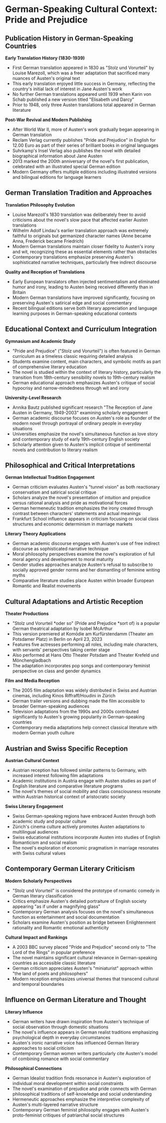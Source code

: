 # German-Speaking Cultural Context: Pride and Prejudice

## Publication History in German-Speaking Countries

**Early Translation History (1830-1939)**
- First German translation appeared in 1830 as "Stolz und Vorurteil" by Louise Marezoll, which was a freer adaptation that sacrificed many nuances of Austen's original text
- This early translation enjoyed little success in Germany, reflecting the country's initial lack of interest in Jane Austen's work
- No further German translations appeared until 1939 when Karin von Schab published a new version titled "Elisabeth und Darcy"
- Prior to 1948, only three Austen translations total appeared in German literature

**Post-War Revival and Modern Publishing**
- After World War II, more of Austen's work gradually began appearing in German translation
- Reclam Verlag currently publishes "Pride and Prejudice" in English for 12.00 Euro as part of their series of brilliant books in original languages
- Suhrkamp's Insel Verlag also publishes the novel with detailed biographical information about Jane Austen
- 2013 marked the 200th anniversary of the novel's first publication, celebrated with an illustrated special German edition
- Modern Germany offers multiple editions including illustrated versions and bilingual editions for language learners

## German Translation Tradition and Approaches

**Translation Philosophy Evolution**
- Louise Marezoll's 1830 translation was deliberately freer to avoid criticisms about the novel's slow pace that affected earlier Austen translations
- Wilhelm Adolf Lindau's earlier translation approach was extremely faithful to originals but germanized character names (Anne became Anna, Frederick became Friedrich)
- Modern German translations maintain closer fidelity to Austen's irony and wit, recognizing these as essential elements rather than obstacles
- Contemporary translations emphasize preserving Austen's sophisticated narrative techniques, particularly free indirect discourse

**Quality and Reception of Translations**
- Early European translators often injected sentimentalism and eliminated humor and irony, leading to Austen being received differently than in Britain
- Modern German translations have improved significantly, focusing on preserving Austen's satirical edge and social commentary
- Recent bilingual editions serve both literary appreciation and language learning purposes in German-speaking educational contexts

## Educational Context and Curriculum Integration

**Gymnasium and Academic Study**
- "Pride and Prejudice" ("Stolz und Vorurteil") is often featured in German curriculum as a timeless classic requiring detailed analysis
- Students examine content, main characters, and symbolic motifs as part of comprehensive literary education
- The novel is studied within the context of literary history, particularly the transition from 18th-century sensibility novels to 19th-century realism
- German educational approach emphasizes Austen's critique of social hypocrisy and narrow-mindedness through wit and irony

**University-Level Research**
- Annika Bautz published significant research "The Reception of Jane Austen in Germany, 1949-2003" examining scholarly engagement
- German academic discourse focuses on Austen's role as founder of the modern novel through portrayal of ordinary people in everyday situations
- Universities emphasize the novel's simultaneous function as love story and contemporary study of early 19th-century English society
- Scholarly attention given to Austen's implicit critique of sentimental novels and contribution to literary realism

## Philosophical and Critical Interpretations

**German Intellectual Tradition Engagement**
- German criticism evaluates Austen's "tunnel vision" as both reactionary conservatism and satirical social critique
- Scholars analyze the novel's presentation of intuition and prejudice versus rational analysis and pride as motivational forces
- German hermeneutic tradition emphasizes the irony created through contrast between characters' statements and actual meanings
- Frankfurt School influence appears in criticism focusing on social class structures and economic determinism in marriage markets

**Literary Theory Applications**
- German academic discourse engages with Austen's use of free indirect discourse as sophisticated narrative technique
- Moral philosophy perspectives examine the novel's exploration of full moral agency and development to moral maturity
- Gender studies approaches analyze Austen's refusal to subscribe to socially approved gender norms and her dismantling of feminine writing myths
- Comparative literature studies place Austen within broader European Romantic and Realist movements

## Cultural Adaptations and Artistic Reception

**Theater Productions**
- "Stolz und Vorurteil *oder so" (Pride and Prejudice *sort of) is a popular German theatrical adaptation by Isobel McArthur
- This version premiered at Komödie am Kurfürstendamm (Theater am Potsdamer Platz) in Berlin on April 23, 2023
- Features five actresses performing all roles, including male characters, with servants' perspectives taking center stage
- Also performed at Hans Otto Theater Potsdam and Theater Krefeld und Mönchengladbach
- The adaptation incorporates pop songs and contemporary feminist perspective on class and gender dynamics

**Film and Media Reception**
- The 2005 film adaptation was widely distributed in Swiss and Austrian cinemas, including Kinos Riffraff/Houdini in Zürich
- German trailer versions and dubbing made the film accessible to broader German-speaking audiences
- Television adaptations from the 1990s and 2000s contributed significantly to Austen's growing popularity in German-speaking countries
- Contemporary media adaptations help connect classical literature with modern German youth culture

## Austrian and Swiss Specific Reception

**Austrian Cultural Context**
- Austrian reception has followed similar patterns to Germany, with increased interest following film adaptations
- Academic institutions in Austria engage with Austen studies as part of English literature and comparative literature programs
- The novel's themes of social mobility and class consciousness resonate within Austrian historical context of aristocratic society

**Swiss Literary Engagement**
- Swiss German-speaking regions have embraced Austen through both academic study and popular culture
- Zürich's cinema culture actively promotes Austen adaptations to multilingual audiences
- Swiss educational institutions incorporate Austen into studies of English Romanticism and social realism
- The novel's exploration of economic pragmatism in marriage resonates with Swiss cultural values

## Contemporary German Literary Criticism

**Modern Scholarly Perspectives**
- "Stolz und Vorurteil" is considered the prototype of romantic comedy in German literary classification
- Critics emphasize Austen's detailed portraiture of English society appearing "as if under a magnifying glass"
- Contemporary German analysis focuses on the novel's simultaneous function as entertainment and social documentation
- Scholars examine Austen's position as bridge between Enlightenment rationality and Romantic emotional authenticity

**Cultural Impact and Rankings**
- A 2003 BBC survey placed "Pride and Prejudice" second only to "The Lord of the Rings" in popular preference
- The novel maintains significant cultural relevance in German-speaking countries as accessible classic literature
- German criticism appreciates Austen's "miniaturist" approach within "the land of poets and philosophers"
- Modern reception emphasizes universal themes that transcend cultural and temporal boundaries

## Influence on German Literature and Thought

**Literary Influence**
- German writers have drawn inspiration from Austen's technique of social observation through domestic situations
- The novel's influence appears in German realist traditions emphasizing psychological depth in everyday circumstances
- Austen's ironic narrative voice has influenced German literary approaches to social criticism
- Contemporary German women writers particularly cite Austen's model of combining romance with social commentary

**Philosophical Connections**
- German Idealist tradition finds resonance in Austen's exploration of individual moral development within social constraints
- The novel's examination of prejudice and pride connects with German philosophical traditions of self-knowledge and social understanding
- Hermeneutic approaches emphasize the interpretive complexity of Austen's multi-layered narrative structure
- Contemporary German feminist philosophy engages with Austen's proto-feminist critiques of patriarchal social structures